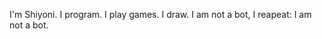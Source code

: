 I'm Shiyoni.
I program.
I play games.
I draw.
I am not a bot,
I reapeat:
I am not a bot.

<!---
DD737/DD737 is a ✨ special ✨ repository because its `README.md` (this file) appears on your GitHub profile.
You can click the Preview link to take a look at your changes.
--->
